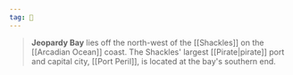 ```yaml
---
tag: 🌊
---
```

> **Jeopardy Bay** lies off the north-west of the [[Shackles]] on the [[Arcadian Ocean]] coast. The Shackles' largest [[Pirate|pirate]] port and capital city, [[Port Peril]], is located at the bay's southern end.









